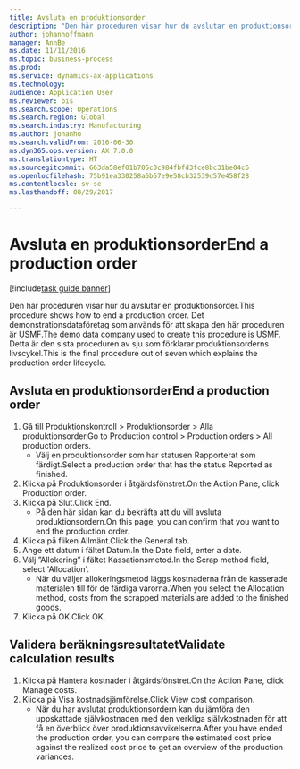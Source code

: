 ```yaml
--- 
title: Avsluta en produktionsorder
description: "Den här proceduren visar hur du avslutar en produktionsorder."
author: johanhoffmann
manager: AnnBe
ms.date: 11/11/2016
ms.topic: business-process
ms.prod: 
ms.service: dynamics-ax-applications
ms.technology: 
audience: Application User
ms.reviewer: bis
ms.search.scope: Operations
ms.search.region: Global
ms.search.industry: Manufacturing
ms.author: johanho
ms.search.validFrom: 2016-06-30
ms.dyn365.ops.version: AX 7.0.0
ms.translationtype: HT
ms.sourcegitcommit: 663da58ef01b705c0c984fbfd3fce8bc31be04c6
ms.openlocfilehash: 75b91ea330258a5b57e9e58cb32539d57e458f28
ms.contentlocale: sv-se
ms.lasthandoff: 08/29/2017

---
```

# <a name="end-a-production-order"></a><span data-ttu-id="8b772-103">Avsluta en produktionsorder</span><span class="sxs-lookup"><span data-stu-id="8b772-103">End a production order</span></span>

[!include[task guide banner](../../includes/task-guide-banner.md)]

<span data-ttu-id="8b772-104">Den här proceduren visar hur du avslutar en produktionsorder.</span><span class="sxs-lookup"><span data-stu-id="8b772-104">This procedure shows how to end a production order.</span></span> <span data-ttu-id="8b772-105">Det demonstrationsdataföretag som används för att skapa den här proceduren är USMF.</span><span class="sxs-lookup"><span data-stu-id="8b772-105">The demo data company used to create this procedure is USMF.</span></span> <span data-ttu-id="8b772-106">Detta är den sista proceduren av sju som förklarar produktionsorderns livscykel.</span><span class="sxs-lookup"><span data-stu-id="8b772-106">This is the final procedure out of seven which explains the production order lifecycle.</span></span>


## <a name="end-a-production-order"></a><span data-ttu-id="8b772-107">Avsluta en produktionsorder</span><span class="sxs-lookup"><span data-stu-id="8b772-107">End a production order</span></span>
1. <span data-ttu-id="8b772-108">Gå till Produktionskontroll > Produktionsorder > Alla produktionsorder.</span><span class="sxs-lookup"><span data-stu-id="8b772-108">Go to Production control > Production orders > All production orders.</span></span>
    * <span data-ttu-id="8b772-109">Välj en produktionsorder som har statusen Rapporterat som färdigt.</span><span class="sxs-lookup"><span data-stu-id="8b772-109">Select a production order that has the status Reported as finished.</span></span>  
2. <span data-ttu-id="8b772-110">Klicka på Produktionsorder i åtgärdsfönstret.</span><span class="sxs-lookup"><span data-stu-id="8b772-110">On the Action Pane, click Production order.</span></span>
3. <span data-ttu-id="8b772-111">Klicka på Slut.</span><span class="sxs-lookup"><span data-stu-id="8b772-111">Click End.</span></span>
    * <span data-ttu-id="8b772-112">På den här sidan kan du bekräfta att du vill avsluta produktionsordern.</span><span class="sxs-lookup"><span data-stu-id="8b772-112">On this page, you can confirm that you want to end the production order.</span></span>  
4. <span data-ttu-id="8b772-113">Klicka på fliken Allmänt.</span><span class="sxs-lookup"><span data-stu-id="8b772-113">Click the General tab.</span></span>
5. <span data-ttu-id="8b772-114">Ange ett datum i fältet Datum.</span><span class="sxs-lookup"><span data-stu-id="8b772-114">In the Date field, enter a date.</span></span>
6. <span data-ttu-id="8b772-115">Välj ”Allokering” i fältet Kassationsmetod.</span><span class="sxs-lookup"><span data-stu-id="8b772-115">In the Scrap method field, select 'Allocation'.</span></span>
    * <span data-ttu-id="8b772-116">När du väljer allokeringsmetod läggs kostnaderna från de kasserade materialen till för de färdiga varorna.</span><span class="sxs-lookup"><span data-stu-id="8b772-116">When you select the Allocation method, costs from the scrapped materials are added to the finished goods.</span></span>  
7. <span data-ttu-id="8b772-117">Klicka på OK.</span><span class="sxs-lookup"><span data-stu-id="8b772-117">Click OK.</span></span>

## <a name="validate-calculation-results"></a><span data-ttu-id="8b772-118">Validera beräkningsresultatet</span><span class="sxs-lookup"><span data-stu-id="8b772-118">Validate calculation results</span></span>
1. <span data-ttu-id="8b772-119">Klicka på Hantera kostnader i åtgärdsfönstret.</span><span class="sxs-lookup"><span data-stu-id="8b772-119">On the Action Pane, click Manage costs.</span></span>
2. <span data-ttu-id="8b772-120">Klicka på Visa kostnadsjämförelse.</span><span class="sxs-lookup"><span data-stu-id="8b772-120">Click View cost comparison.</span></span>
    * <span data-ttu-id="8b772-121">När du har avslutat produktionsordern kan du jämföra den uppskattade självkostnaden med den verkliga självkostnaden för att få en överblick över produktionsavvikelserna.</span><span class="sxs-lookup"><span data-stu-id="8b772-121">After you have ended the production order, you can compare the estimated cost price against the realized cost price to get an overview of the production variances.</span></span>  


